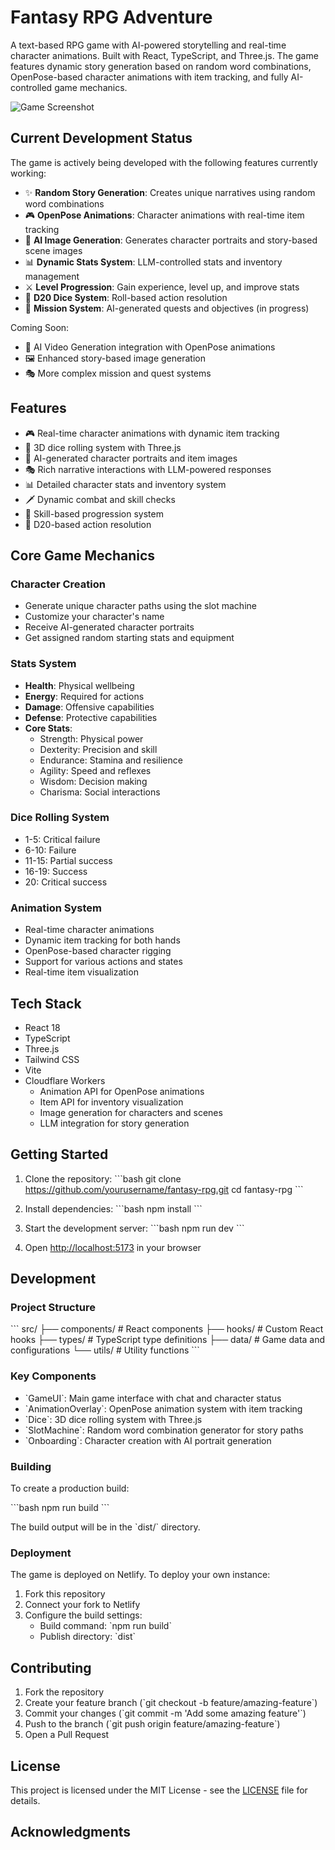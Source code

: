 # Fantasy RPG Adventure

A text-based RPG game with AI-powered storytelling and real-time character animations. Built with React, TypeScript, and Three.js. The game features dynamic story generation based on random word combinations, OpenPose-based character animations with item tracking, and fully AI-controlled game mechanics.

![Game Screenshot](https://github.com/user-attachments/assets/867e9c32-11f5-4078-887c-224f19a2a560)

## Current Development Status

The game is actively being developed with the following features currently working:

- ✨ **Random Story Generation**: Creates unique narratives using random word combinations
- 🎮 **OpenPose Animations**: Character animations with real-time item tracking
- 🎨 **AI Image Generation**: Generates character portraits and story-based scene images
- 📊 **Dynamic Stats System**: LLM-controlled stats and inventory management
- ⚔️ **Level Progression**: Gain experience, level up, and improve stats
- 🎲 **D20 Dice System**: Roll-based action resolution
- 🎯 **Mission System**: AI-generated quests and objectives (in progress)

Coming Soon:
- 🎥 AI Video Generation integration with OpenPose animations
- 🖼️ Enhanced story-based image generation
- 🎭 More complex mission and quest systems

## Features

- 🎮 Real-time character animations with dynamic item tracking
- 🎲 3D dice rolling system with Three.js
- 🎨 AI-generated character portraits and item images
- 🎭 Rich narrative interactions with LLM-powered responses
- 📊 Detailed character stats and inventory system
- 🗡️ Dynamic combat and skill checks
- 🎯 Skill-based progression system
- 🎲 D20-based action resolution

## Core Game Mechanics

### Character Creation
- Generate unique character paths using the slot machine
- Customize your character's name
- Receive AI-generated character portraits
- Get assigned random starting stats and equipment

### Stats System
- **Health**: Physical wellbeing
- **Energy**: Required for actions
- **Damage**: Offensive capabilities
- **Defense**: Protective capabilities
- **Core Stats**:
  - Strength: Physical power
  - Dexterity: Precision and skill
  - Endurance: Stamina and resilience
  - Agility: Speed and reflexes
  - Wisdom: Decision making
  - Charisma: Social interactions

### Dice Rolling System
- 1-5: Critical failure
- 6-10: Failure
- 11-15: Partial success
- 16-19: Success
- 20: Critical success

### Animation System
- Real-time character animations
- Dynamic item tracking for both hands
- OpenPose-based character rigging
- Support for various actions and states
- Real-time item visualization

## Tech Stack

- React 18
- TypeScript
- Three.js
- Tailwind CSS
- Vite
- Cloudflare Workers
  - Animation API for OpenPose animations
  - Item API for inventory visualization
  - Image generation for characters and scenes
  - LLM integration for story generation

## Getting Started

1. Clone the repository:
\`\`\`bash
git clone https://github.com/yourusername/fantasy-rpg.git
cd fantasy-rpg
\`\`\`

2. Install dependencies:
\`\`\`bash
npm install
\`\`\`

3. Start the development server:
\`\`\`bash
npm run dev
\`\`\`

4. Open [http://localhost:5173](http://localhost:5173) in your browser

## Development

### Project Structure
\`\`\`
src/
├── components/      # React components
├── hooks/          # Custom React hooks
├── types/          # TypeScript type definitions
├── data/          # Game data and configurations
└── utils/         # Utility functions
\`\`\`

### Key Components

- \`GameUI\`: Main game interface with chat and character status
- \`AnimationOverlay\`: OpenPose animation system with item tracking
- \`Dice\`: 3D dice rolling system with Three.js
- \`SlotMachine\`: Random word combination generator for story paths
- \`Onboarding\`: Character creation with AI portrait generation

### Building

To create a production build:

\`\`\`bash
npm run build
\`\`\`

The build output will be in the \`dist/\` directory.

### Deployment

The game is deployed on Netlify. To deploy your own instance:

1. Fork this repository
2. Connect your fork to Netlify
3. Configure the build settings:
   - Build command: \`npm run build\`
   - Publish directory: \`dist\`

## Contributing

1. Fork the repository
2. Create your feature branch (\`git checkout -b feature/amazing-feature\`)
3. Commit your changes (\`git commit -m 'Add some amazing feature'\`)
4. Push to the branch (\`git push origin feature/amazing-feature\`)
5. Open a Pull Request

## License

This project is licensed under the MIT License - see the [LICENSE](LICENSE) file for details.

## Acknowledgments
